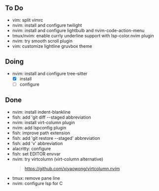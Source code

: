 ## To Do

- vim: split vimrc
- nvim: install and configure twilight
- nvim: install and configure lightbulb and nvim-code-action-menu
- tmux/nvim: enable currly underline support with lsp-color.nvim plugin
- nvim: try smooth scroll plugin
- vim: customize lightline gruvbox theme

## Doing

- nvim: install and configure tree-sitter
    * [x] install
    * [ ] configure

## Done

- nvim: install indent-blankline
- fish: add 'git diff --staged abbreviation
- nvim: install virt-column plugin
- nvim: add lspconfig plugin
- fish: improve path extension
- fish: add 'git restore --staged' abbreviation
- fish: add 'v' abbreviation
- alacritty: configure
- fish: set EDITOR envvar
- nvim: try virtcolumn (virt-column alternative)
    > https://github.com/xiyaowong/virtcolumn.nvim
- tmux: remove pane line
- nvim: configure lsp for C
